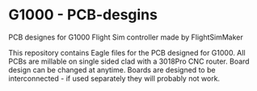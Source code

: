 # G1000 - PCB-desgins
PCB designes for G1000 Flight Sim controller made by FlightSimMaker

This repository contains Eagle files for the PCB designed for G1000. All PCBs are millable on single sided clad with a 3018Pro CNC router.
Board design can be changed at anytime.
Boards are designed to be interconnected - if used separately they will probably not work.
